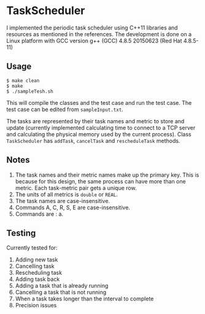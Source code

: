 # TaskScheduler
I implemented the periodic task scheduler using C++11 libraries and resources as mentioned
in the references. The development is done on a Linux platform with GCC version
g++ (GCC) 4.8.5 20150623 (Red Hat 4.8.5-11)

## Usage ##
	$ make clean
	$ make
	$ ./sampleTesh.sh

This will compile the classes and the test case and run the test case.
The test case can be edited from `sampleInput.txt`.

The tasks are represented by their task names and metric to store and update
(currently implemented calculating time to connect to a TCP server and
calculating the physical memory used by the current process).
Class `TaskScheduler` has `addTask`, `cancelTask` and `rescheduleTask` methods.

## Notes ##
1. The task names and their metric names make up the primary key. This is because for this design,
the same process can have more than one metric. Each task-metric pair gets a unique row.
2. The units of all metrics is `double` or `REAL`.
3. The task names are case-insensitive.
4. Commands A, C, R, S, E are case-insensitive.
5. Commands are :
	a.

## Testing ##
Currently tested for:
1. Adding new task
2. Cancelling task
3. Rescheduling task
4. Adding task back
5. Adding a task that is already running
6. Cancelling a task that is not running
7. When a task takes longer than the interval to complete
8. Precision issues